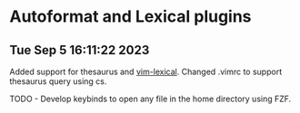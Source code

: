# Autoformat and Lexical plugins

## Tue Sep  5 16:11:22 2023 

Added support for thesaurus and
[vim-lexical](https://github.com/preservim/vim-lexical). Changed .vimrc to
support thesaurus query using <leader>cs. 

TODO - Develop keybinds to open any file in the home directory using FZF.

